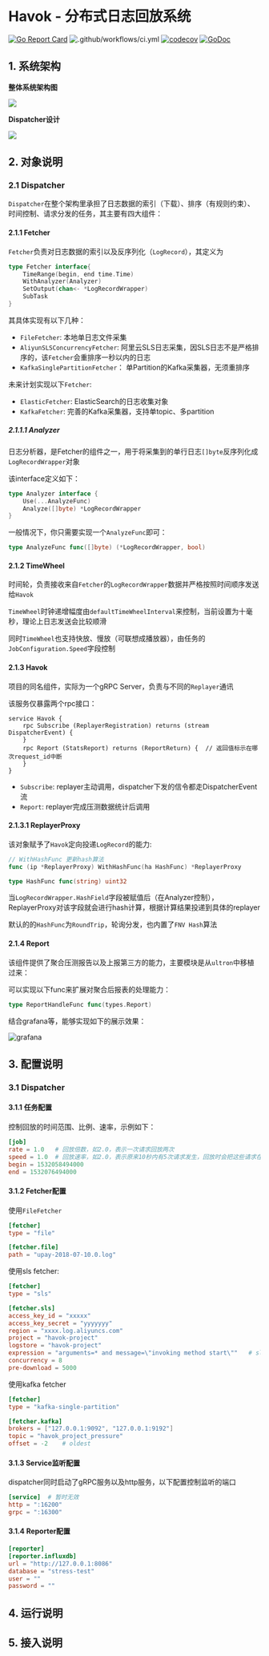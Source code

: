 # Havok - 分布式日志回放系统

[![Go Report Card](https://goreportcard.com/badge/github.com/WoSai/havok)](https://goreportcard.com/report/github.com/WoSai/havok) 
![.github/workflows/ci.yml](https://github.com/WoSai/havok/workflows/.github/workflows/ci.yml/badge.svg)
[![codecov](https://codecov.io/gh/WoSai/havok/branch/master/graph/badge.svg)](https://codecov.io/gh/WoSai/havok) 
[![GoDoc](https://godoc.org/github.com/WoSai/havok?status.svg)](https://godoc.org/github.com/WoSai/havok)


## 1. 系统架构

**整体系统架构图**

![](https://unmurphy-pic.oss-cn-beijing.aliyuncs.com/20181114163842.png)

**Dispatcher设计**

![](https://my-storage.oss-cn-shanghai.aliyuncs.com/picgo/20190621094608.png)

## 2. 对象说明

### 2.1 Dispatcher

`Dispatcher`在整个架构里承担了日志数据的索引（下载）、排序（有规则约束）、时间控制、请求分发的任务，其主要有四大组件：

#### 2.1.1 Fetcher

`Fetcher`负责对日志数据的索引以及反序列化（`LogRecord`），其定义为

```go
type Fetcher interface{
	TimeRange(begin, end time.Time)
    WithAnalyzer(Analyzer)
    SetOutput(chan<- *LogRecordWrapper)
    SubTask
}
````

其具体实现有以下几种：

- `FileFetcher`: 本地单日志文件采集
- `AliyunSLSConcurrencyFetcher`: 阿里云SLS日志采集，因SLS日志不是严格排序的，该`Fetcher`会重排序一秒以内的日志
- `KafkaSinglePartitionFetcher`： 单Partition的Kafka采集器，无须重排序

未来计划实现以下`Fetcher`:

- `ElasticFetcher`: ElasticSearch的日志收集对象
- `KafkaFetcher`: 完善的Kafka采集器，支持单topic、多partition

##### 2.1.1.1 Analyzer

日志分析器，是Fetcher的组件之一，用于将采集到的单行日志`[]byte`反序列化成`LogRecordWrapper`对象

该interface定义如下：

```go
type Analyzer interface {
    Use(...AnalyzeFunc)
    Analyze([]byte) *LogRecordWrapper
}
```

一般情况下，你只需要实现一个`AnalyzeFunc`即可： 

```go
type AnalyzeFunc func([]byte) (*LogRecordWrapper, bool)
```


#### 2.1.2 TimeWheel

时间轮，负责接收来自`Fetcher`的`LogRecordWrapper`数据并严格按照时间顺序发送给`Havok`

`TimeWheel`时钟递增幅度由`defaultTimeWheelInterval`来控制，当前设置为十毫秒，理论上日志发送会比较顺滑

同时`TimeWheel`也支持快放、慢放（可联想成播放器），由任务的`JobConfiguration.Speed`字段控制

#### 2.1.3 Havok

项目的同名组件，实际为一个gRPC Server，负责与不同的`Replayer`通讯

该服务仅暴露两个rpc接口：

```
service Havok {
    rpc Subscribe (ReplayerRegistration) returns (stream DispatcherEvent) {
    }
    rpc Report (StatsReport) returns (ReportReturn) {  // 返回值标示在哪次request_id中断
    }
}
```

- `Subscribe`: replayer主动调用，dispatcher下发的信令都走DispatcherEvent流
- `Report`: replayer完成压测数据统计后调用

#### 2.1.3.1 ReplayerProxy

该对象赋予了`Havok`定向投递`LogRecord`的能力:

```go
// WithHashFunc 更新hash算法
func (ip *ReplayerProxy) WithHashFunc(ha HashFunc) *ReplayerProxy

type HashFunc func(string) uint32
```

当`LogRecordWrapper.HashField`字段被赋值后（在Analyzer控制），ReplayerProxy对该字段就会进行hash计算，根据计算结果投递到具体的replayer

默认的的`HashFunc`为`RoundTrip`，轮询分发，也内置了`FNV Hash`算法


#### 2.1.4 Report

该组件提供了聚合压测报告以及上报第三方的能力，主要模块是从`ultron`中移植过来：

可以实现以下func来扩展对聚合后报表的处理能力：

```go
type ReportHandleFunc func(types.Report)
```

结合grafana等，能够实现如下的展示效果：

![grafana](https://unmurphy-pic.oss-cn-beijing.aliyuncs.com/20180929182922.png)

## 3. 配置说明

### 3.1 Dispatcher

#### 3.1.1 任务配置

控制回放的时间范围、比例、速率，示例如下：

```toml
[job]
rate = 1.0   # 回放倍数，如2.0，表示一次请求回放两次
speed = 1.0  # 回放速率，如2.0，表示原来10秒内有5次请求发生，回放时会把这些请求在5秒回放完
begin = 1532058494000
end = 1532076494000
```

#### 3.1.2 Fetcher配置

使用`FileFetcher`

```toml
[fetcher]
type = "file"

[fetcher.file]
path = "upay-2018-07-10.0.log"
```

使用sls fetcher:

```toml
[fetcher]
type = "sls"

[fetcher.sls]
access_key_id = "xxxxx"
access_key_secret = "yyyyyyy"
region = "xxxx.log.aliyuncs.com"
project = "havok-project"
logstore = "havok-project"
expression = "arguments=* and message=\"invoking method start\""   # sls查询表达式
concurrency = 8
pre-download = 5000
```

使用kafka fetcher

```toml
[fetcher]
type = "kafka-single-partition"

[fetcher.kafka]
brokers = ["127.0.0.1:9092", "127.0.0.1:9192"]
topic = "havok_project_pressure"
offset = -2    # oldest
```

#### 3.1.3 Service监听配置

dispatcher同时启动了gRPC服务以及http服务，以下配置控制监听的端口

```toml
[service]  # 暂时无效
http = ":16200"
grpc = ":16300"
```

#### 3.1.4 Reporter配置

```toml
[reporter]
[reporter.influxdb]
url = "http://127.0.0.1:8086"
database = "stress-test"
user = ""
password = ""
```


## 4. 运行说明

## 5. 接入说明

